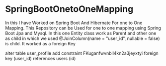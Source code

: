 # SpringBootOnetoOneMapping
In this I have Worked on Spring Boot And Hibernate For one to One Mapping.
This Repository can be Used for one to one mapping using Spring Boot Jpa and Mysql.
In this one Entity class work as Parent and other one as child in which  we used @JoinColumn(name = "user_id", nullable = false)
is child. It worked as a foreign Key

alter table user_profile add constraint FKuganfwvnbll4kn2a3jeyxtyi foreign key (user_id) references users (id)
